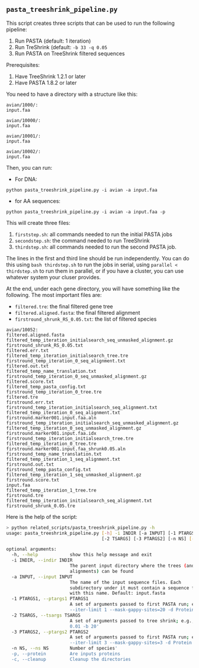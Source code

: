 ## `pasta_treeshrink_pipeline.py`

This script creates three scripts that can be used to run the following pipeline:

1. Run PASTA (default: 1 iteration)
2. Run TreShrink (default: `-b 33 -q 0.05`
3. Run PASTA on TreeShrink filtered sequences

Prerequisites:
1. Have TreeShrink 1.2.1 or later
2. Have PASTA 1.8.2 or later

You need to have a directory with a structure like this:

~~~
avian/1000/:
input.faa

avian/10000/:
input.faa

avian/10001/:
input.faa

avian/10002/:
input.faa
~~~

Then, you can run:

* For DNA:

~~~
python pasta_treeshrink_pipeline.py -i avian -a input.faa
~~~

* for AA sequences:

~~~
python pasta_treeshrink_pipeline.py -i avian -a input.faa -p
~~~

This will create three files:

1. `firststep.sh`: all commands needed to run the initial PASTA jobs
2. `secondstep.sh`: the command needed to run TreeShrink
3. `thirdstep.sh`: all commands needed to run the second PASTA job. 

The lines in the first and third line should be run independently. You can do this using `bash thirdstep.sh` to run the jobs in serial, using `parallel < thirdstep.sh` to run them in parallel, or if you have a cluster, you can use whatever system your cluser provides. 

At the end, under each gene directory, you will have something like the following. The most important files are:

- `filtered.tre`: the final filtered gene tree
- `filtered.aligned.fasta`: the final filtered alignment 
- `firstround_shrunk_RS_0.05.txt`: the list of filtered species

~~~
avian/10052:
filtered.aligned.fasta                                            filtered_temp_iteration_initialsearch_seq_unmasked_alignment.gz   firstround_shrunk_RS_0.05.txt
filtered.err.txt                                                  filtered_temp_iteration_initialsearch_tree.tre                    firstround_temp_iteration_0_seq_alignment.txt
filtered.out.txt                                                  filtered_temp_name_translation.txt                                firstround_temp_iteration_0_seq_unmasked_alignment.gz
filtered.score.txt                                                filtered_temp_pasta_config.txt                                    firstround_temp_iteration_0_tree.tre
filtered.tre                                                     firstround.err.txt                                                firstround_temp_iteration_initialsearch_seq_alignment.txt
filtered_temp_iteration_0_seq_alignment.txt                       firstround.marker001.input.faa.aln                                firstround_temp_iteration_initialsearch_seq_unmasked_alignment.gz
filtered_temp_iteration_0_seq_unmasked_alignment.gz               firstround.marker001.input.faa.idx                                firstround_temp_iteration_initialsearch_tree.tre
filtered_temp_iteration_0_tree.tre                                firstround.marker001.input.faa_shrunk0.05.aln                    firstround_temp_name_translation.txt
filtered_temp_iteration_1_seq_alignment.txt                       firstround.out.txt                                                firstround_temp_pasta_config.txt
filtered_temp_iteration_1_seq_unmasked_alignment.gz               firstround.score.txt                                              input.faa
filtered_temp_iteration_1_tree.tre                                firstround.tre
filtered_temp_iteration_initialsearch_seq_alignment.txt           firstround_shrunk_0.05.tre
~~~

Here is the help of the script:

~~~bash 
> python related_scripts/pasta_treeshrink_pipeline.py -h
usage: pasta_treeshrink_pipeline.py [-h] -i INDIR [-a INPUT] [-1 PTARGS1]
                                    [-2 TSARGS] [-3 PTARGS2] [-n NS] [-p] [-c]

optional arguments:
  -h, --help            show this help message and exit
  -i INDIR, --indir INDIR
                        The parent input directory where the trees (and
                        alignments) can be found
  -a INPUT, --input INPUT
                        The name of the input sequence files. Each
                        subdirectory under it must contain a sequence file
                        with this name. Default: input.fasta
  -1 PTARGS1, --ptargs1 PTARGS1
                        A set of arguments passed to first PASTA run; e.g., '
                        --iter-limit 1 --mask-gappy-sites=20 -d Protein'
  -2 TSARGS, --tsargs TSARGS
                        A set of arguments passed to tree shrink; e.g., '-q
                        0.01 -b 20'
  -3 PTARGS2, --ptargs2 PTARGS2
                        A set of arguments passed to first PASTA run; e.g., '
                        --iter-limit 3 --mask-gappy-sites=3 -d Protein'
  -n NS, --ns NS        Number of species'
  -p, --protein         Are inputs proteins
  -c, --cleanup         Cleanup the directories
~~~